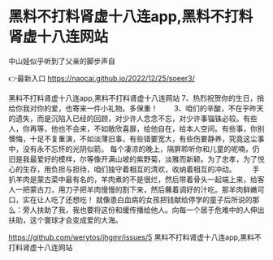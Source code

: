 # 黑料不打料肾虚十八连app,黑料不打料肾虚十八连网站
中山娃似乎听到了父亲的脚步声自

👉最新入口 https://naocai.github.io/2022/12/25/soeer3/

黑料不打料肾虚十八连app,黑料不打料肾虚十八连网站	7、热烈祝贺你的生日，捎给你我对你的爱，也寄来一件小礼物。多保重！
　　3、咱们的辛酸，不在乎昨天的遗失，而是沉陷入已经的回顾，对少许人念念不忘，对少许事锱铢必较。有些人，你再等，他也不会来，不如敞欣喜扉，给他自在，给本人空间。有些事，你别懊悔，十足不复重演，不如淡薄旧事，有些错要宽大，有些伤要静养，究竟这尘事中，没有永不忘怀的光阴似箭。
每个凄凉的晚上，隔屏聆听你和儿童的呢喃，仍旧是我最爱好的模样，尔等像开满山坡的紫野菊，淡雅而新颖。为了忠孝，为了悦心的生存，用负担与担待，咱们独守着相互的清欢，收纳着相互的冲动。
　　手扒羊肉是蒙古菜中最有名的，羊肉煮的不是很烂，然后带着骨头一起端上来，给客人一把蒙古刀，用刀子把羊肉慢慢的割下来，然后蘸着调好的汁吃。那羊肉鲜嫩可口，实在让人吃了还想吃！
就像患白血病的女孩把钱献给停学的童子后所说的那么：旁人扶助了我，我也要将这份和缓传播给他人。向每一个居于危难中的人伸出扶助，这个寰球才会变成爱的大海。

https://github.com/werytos/jhgmr/issues/5
黑料不打料肾虚十八连app,黑料不打料肾虚十八连网站
